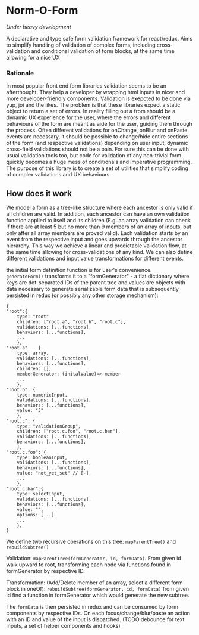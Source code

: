 # Norm-O-Form
_Under heavy development_

A declarative and type safe form validation framework for react/redux. 
Aims to simplify handling of validation of complex forms, including cross-validation and conditional validation of form blocks, at the same time allowing for a nice UX

### Rationale

In most popular front end form libraries validation seems to be an afterthought. They help a developer by wrapping html inputs in nicer and more developer-friendly components. Validation is exepcted to be done via yup, joi and the likes. 
The problem is that these libraries expect a static object to return a set of errors. In reality filling out a from should be a dynamic UX experience for the user, where the errors and different behaviours of the form are meant as aide for the user, guiding them through the process. Often different validations for onChange, onBlur and onPaste events are necessary, it should be possible to change/hide entire sections of the form (and respective validations) depending on user input, dynamic cross-field validations should not be a pain. For sure this can be done with usual validation tools too, but code for validation of any non-trivial form quickly becomes a huge mess of conditionals and imperative programming. The purpose of this library is to create a set of utilities that simplify coding of complex validations and UX behaviours.   


## How does it work
We model a form as a tree-like structure where each ancestor is only valid if all children are valid. In addition, each ancestor can have an own validation function applied to itself and its children (E.g. an array validation can check if there are at least 5 but no more than 9 members of an array of inputs, but only after all array members are proved valid). Each validation starts by an event from the respective input and goes upwards through the ancestor hierarchy. This way we achieve a linear and predictable validation flow, at the same time allowing for cross-validations of any kind. We can also define different validations and input value transformations for different events.   

the initial form definition function is for user's convenience.  
`generateForm()` transforms it to a "formGenerator" - a flat dictionary where keys are dot-separated IDs of the parent tree and values are objects with data necessary to generate serializable form data that is subsequently persisted in redux (or possibly any other storage mechanism):
```
{
"root":{
    type: "root"
    children: ["root.a", "root.b", "root.c"],
    validations: [...functions],
    behaviors: [...functions],
    ...
    },
"root.a"    {
    type: array,
    validations: [...functions],
    behaviors: [...functions],
    children: [],
    memberGenerator: (initalValue)=> member
    ...
    },
"root.b": {
    type: numericInput,
    validations: [...functions],
    behaviors: [...functions],
    value: "3"
    },
"root.c": { 
    type: "validationGroup",
    children: ["root.c.foo", "root.c.bar"],
    validations: [...functions],
    behaviors: [...functions],
    },
"root.c.foo": {
    type: booleanInput,
    validations: [...functions],
    behaviors: [...functions],
    value: "not_yet_set" // [-],
    ...
    },
"root.c.bar":{
    type: selectInput,
    validations: [...functions],
    behaviors: [...functions],
    value: "",
    options: [...]
    ...
    },
}

```

We define two recursive operations on this tree: `mapParentTree()` and `rebuildSubtree()`

Validation: `mapParentTree(formGenerator, id, formData)`. From given id walk upward to root, transforming each node via functions found in formGenerator by respective ID.

Transformation: (Add/Delete member of an array, select a different form block in oneOf): `rebuildSubtree(formGenerator, id, formData)` from given id find a function in formGenerator which would generate the new subtree.

The `formData` is then persisted in redux and can be consumed by form components by respective IDs. On each focus/change/blur/paste an action with an ID and value of the input is dispatched. (TODO debounce for text inputs, a set of helper components and hooks)  


